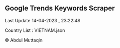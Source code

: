 

## Google Trends Keywords Scraper 
 
Last Update 14-04-2023 , 23:22:48

Country List :
VIETNAM.json



© Abdul Muttaqin 

